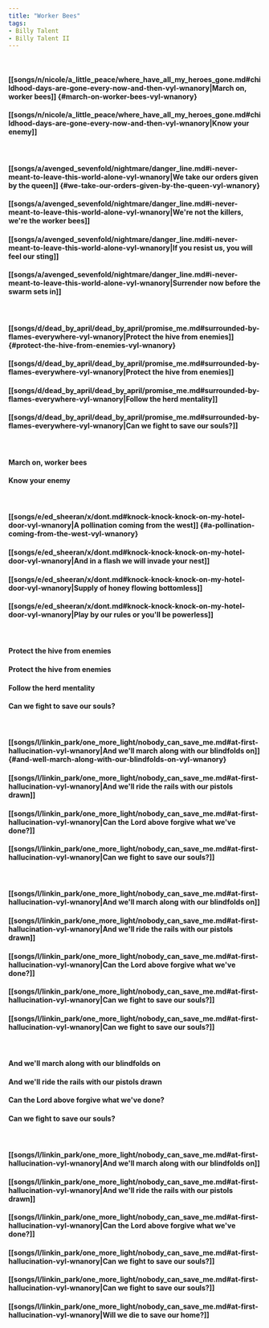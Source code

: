 ```yaml
---
title: "Worker Bees"
tags:
- Billy Talent
- Billy Talent II
---
```

&nbsp;
#### [[songs/n/nicole/a_little_peace/where_have_all_my_heroes_gone.md#childhood-days-are-gone-every-now-and-then-vyl-wnanory|March on, worker bees]] {#march-on-worker-bees-vyl-wnanory}
#### [[songs/n/nicole/a_little_peace/where_have_all_my_heroes_gone.md#childhood-days-are-gone-every-now-and-then-vyl-wnanory|Know your enemy]]
&nbsp;
#### [[songs/a/avenged_sevenfold/nightmare/danger_line.md#i-never-meant-to-leave-this-world-alone-vyl-wnanory|We take our orders given by the queen]] {#we-take-our-orders-given-by-the-queen-vyl-wnanory}
#### [[songs/a/avenged_sevenfold/nightmare/danger_line.md#i-never-meant-to-leave-this-world-alone-vyl-wnanory|We're not the killers, we're the worker bees]]
#### [[songs/a/avenged_sevenfold/nightmare/danger_line.md#i-never-meant-to-leave-this-world-alone-vyl-wnanory|If you resist us, you will feel our sting]]
#### [[songs/a/avenged_sevenfold/nightmare/danger_line.md#i-never-meant-to-leave-this-world-alone-vyl-wnanory|Surrender now before the swarm sets in]]
&nbsp;
#### [[songs/d/dead_by_april/dead_by_april/promise_me.md#surrounded-by-flames-everywhere-vyl-wnanory|Protect the hive from enemies]] {#protect-the-hive-from-enemies-vyl-wnanory}
#### [[songs/d/dead_by_april/dead_by_april/promise_me.md#surrounded-by-flames-everywhere-vyl-wnanory|Protect the hive from enemies]]
#### [[songs/d/dead_by_april/dead_by_april/promise_me.md#surrounded-by-flames-everywhere-vyl-wnanory|Follow the herd mentality]]
#### [[songs/d/dead_by_april/dead_by_april/promise_me.md#surrounded-by-flames-everywhere-vyl-wnanory|Can we fight to save our souls?]]
&nbsp;
#### March on, worker bees
#### Know your enemy
&nbsp;
#### [[songs/e/ed_sheeran/x/dont.md#knock-knock-knock-on-my-hotel-door-vyl-wnanory|A pollination coming from the west]] {#a-pollination-coming-from-the-west-vyl-wnanory}
#### [[songs/e/ed_sheeran/x/dont.md#knock-knock-knock-on-my-hotel-door-vyl-wnanory|And in a flash we will invade your nest]]
#### [[songs/e/ed_sheeran/x/dont.md#knock-knock-knock-on-my-hotel-door-vyl-wnanory|Supply of honey flowing bottomless]]
#### [[songs/e/ed_sheeran/x/dont.md#knock-knock-knock-on-my-hotel-door-vyl-wnanory|Play by our rules or you'll be powerless]]
&nbsp;
#### Protect the hive from enemies
#### Protect the hive from enemies
#### Follow the herd mentality
#### Can we fight to save our souls?
&nbsp;
#### [[songs/l/linkin_park/one_more_light/nobody_can_save_me.md#at-first-hallucination-vyl-wnanory|And we'll march along with our blindfolds on]] {#and-well-march-along-with-our-blindfolds-on-vyl-wnanory}
#### [[songs/l/linkin_park/one_more_light/nobody_can_save_me.md#at-first-hallucination-vyl-wnanory|And we'll ride the rails with our pistols drawn]]
#### [[songs/l/linkin_park/one_more_light/nobody_can_save_me.md#at-first-hallucination-vyl-wnanory|Can the Lord above forgive what we've done?]]
#### [[songs/l/linkin_park/one_more_light/nobody_can_save_me.md#at-first-hallucination-vyl-wnanory|Can we fight to save our souls?]]
&nbsp;
#### [[songs/l/linkin_park/one_more_light/nobody_can_save_me.md#at-first-hallucination-vyl-wnanory|And we'll march along with our blindfolds on]]
#### [[songs/l/linkin_park/one_more_light/nobody_can_save_me.md#at-first-hallucination-vyl-wnanory|And we'll ride the rails with our pistols drawn]]
#### [[songs/l/linkin_park/one_more_light/nobody_can_save_me.md#at-first-hallucination-vyl-wnanory|Can the Lord above forgive what we've done?]]
#### [[songs/l/linkin_park/one_more_light/nobody_can_save_me.md#at-first-hallucination-vyl-wnanory|Can we fight to save our souls?]]
#### [[songs/l/linkin_park/one_more_light/nobody_can_save_me.md#at-first-hallucination-vyl-wnanory|Can we fight to save our souls?]]
&nbsp;
#### And we'll march along with our blindfolds on
#### And we'll ride the rails with our pistols drawn
#### Can the Lord above forgive what we've done?
#### Can we fight to save our souls?
&nbsp;
#### [[songs/l/linkin_park/one_more_light/nobody_can_save_me.md#at-first-hallucination-vyl-wnanory|And we'll march along with our blindfolds on]]
#### [[songs/l/linkin_park/one_more_light/nobody_can_save_me.md#at-first-hallucination-vyl-wnanory|And we'll ride the rails with our pistols drawn]]
#### [[songs/l/linkin_park/one_more_light/nobody_can_save_me.md#at-first-hallucination-vyl-wnanory|Can the Lord above forgive what we've done?]]
#### [[songs/l/linkin_park/one_more_light/nobody_can_save_me.md#at-first-hallucination-vyl-wnanory|Can we fight to save our souls?]]
#### [[songs/l/linkin_park/one_more_light/nobody_can_save_me.md#at-first-hallucination-vyl-wnanory|Can we fight to save our souls?]]
#### [[songs/l/linkin_park/one_more_light/nobody_can_save_me.md#at-first-hallucination-vyl-wnanory|Will we die to save our home?]]
